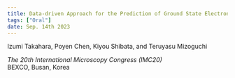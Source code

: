```yaml
---
title: Data-driven Approach for the Prediction of Ground State Electronic Density of States with Electron Energy Loss Spectroscopy
tags: ["Oral"]
date: Sep. 14th 2023
---
```


Izumi Takahara, Poyen Chen, Kiyou Shibata, and Teruyasu Mizoguchi

*The 20th International Microscopy Congress (IMC20)*  
BEXCO, Busan, Korea 